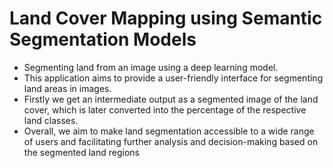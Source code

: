 # Land Cover Mapping using Semantic Segmentation Models
* Segmenting land from an image using a deep learning model.
* This application aims to provide a user-friendly interface for segmenting land areas in images.
* Firstly we get an intermediate output as a segmented image of the land cover, which is later converted into the percentage of the respective land classes.
* Overall, we aim to make land segmentation accessible to a wide range of users and facilitating further analysis and decision-making based on the segmented land regions
